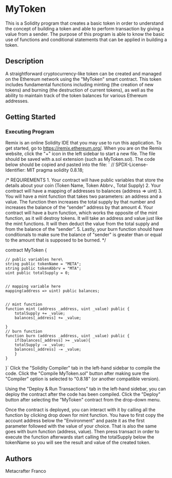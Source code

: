 # MyToken
This is a Solidity program that creates a basic token in order to understand the concept of building a token and able to perform transaction by giving a value from a sender. The purpose of this program is able to know the basic use of functions and conditional statements that can be applied in building a token. 
## Description
A straightforward cryptocurrency-like token can be created and managed on the Ethereum network using the "MyToken" smart contract. This token includes fundamental functions including minting (the creation of new tokens) and burning (the destruction of current tokens), as well as the ability to maintain track of the token balances for various Ethereum addresses.
## Getting Started
### Executing Program
Remix is an online Solidity IDE that you may use to run this application. To get started, go to https://remix.ethereum.org/.
When you are on the Remix website, click the "+" icon in the left sidebar to start a new file. The file should be saved with a.sol extension (such as MyToken.sol). The code below should be copied and pasted into the file:
`
// SPDX-License-Identifier: MIT
pragma solidity 0.8.18;

/*
       REQUIREMENTS
    1. Your contract will have public variables that store the details about your coin (Token Name, Token Abbrv., Total Supply)
    2. Your contract will have a mapping of addresses to balances (address => uint)
    3. You will have a mint function that takes two parameters: an address and a value. 
       The function then increases the total supply by that number and increases the balance 
       of the “sender” address by that amount
    4. Your contract will have a burn function, which works the opposite of the mint function, as it will destroy tokens. 
       It will take an address and value just like the mint functions. It will then deduct the value from the total supply 
       and from the balance of the “sender”.
    5. Lastly, your burn function should have conditionals to make sure the balance of "sender" is greater than or equal 
       to the amount that is supposed to be burned.
*/

contract MyToken {

    // public variables here\
    string public tokenName = "META";
    string public tokenAbbrv = "MTA";
    uint public totalSupply = 0;


    // mapping variable here
    mapping(address => uint) public balances;


    // mint function
    function mint (address _address, uint _value) public {
        totalSupply += _value;
        balances[_address] += _value;

    }
    // burn function
    function burn (address _address, uint _value) public {
        if(balances[_address] >= _value){
        totalSupply -= _value;
        balances[_address] -= _value;
        }
    }

}`
Click the "Solidity Compiler" tab in the left-hand sidebar to compile the code. Click the "Compile MyToken.sol" button after making sure the "Compiler" option is selected to "0.8.18" (or another compatible version).

Using the "Deploy & Run Transactions" tab in the left-hand sidebar, you can deploy the contract after the code has been compiled. Click the "Deploy" button after selecting the "MyToken" contract from the drop-down menu.

Once the contract is deployed, you can interact with it by calling all the function by clicking drop down for mint function. You have to first copy the account address below the "Environment" and paste it as the first parameter followed with the value of your choice. That is also the same goes with burn function (address, value). Then press transact in order to execute the function afterwards start calling the totalSupply below the tokenName so you will see the result and value of the created token. 

## Authors
Metacrafter Franco

